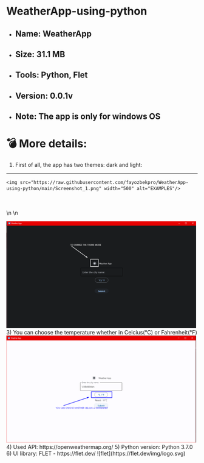# WeatherApp-using-python


* ## Name: WeatherApp
* ## Size: 31.1 MB
* ## Tools: Python, Flet
* ## Version: 0.0.1v
* ## Note: The app is only for windows OS




# 💣 More details:

1) First of all, the app has two themes: dark and light:

---

    <img src="https://raw.githubusercontent.com/fayozbekpro/WeatherApp-using-python/main/Screenshot_1.png" width="500" alt="EXAMPLES"/>
   <br /><br />
   \n
   \n


   <img src="https://raw.githubusercontent.com/fayozbekpro/WeatherApp-using-python/main/Screenshot_2.png" width="500" alt="EXAMPLES"/>
3) You can choose the temperature whether in Celcius(°C) or Fahrenheit(°F) 
   <img src="https://raw.githubusercontent.com/fayozbekpro/WeatherApp-using-python/main/Screenshot_3.png" width="500" alt="EXAMPLES"/>
4) Used API: https://openweathermap.org/
5) Python version: Python 3.7.0
6) UI library: FLET - https://flet.dev/
   ![flet](https://flet.dev/img/logo.svg)
